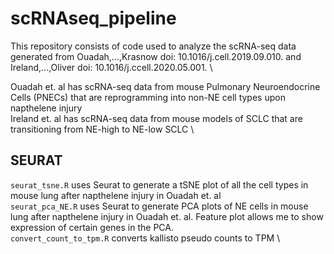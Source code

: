 # scRNAseq_pipeline
This repository consists of code used to analyze the scRNA-seq data generated from Ouadah,...,Krasnow doi: 10.1016/j.cell.2019.09.010. and Ireland,...,Oliver doi: 10.1016/j.ccell.2020.05.001. \

Ouadah et. al has scRNA-seq data from mouse Pulmonary Neuroendocrine Cells (PNECs) that are reprogramming into non-NE cell types upon napthelene injury \
Ireland et. al has scRNA-seq data from mouse models of SCLC that are transitioning from NE-high to NE-low SCLC \

## SEURAT
`seurat_tsne.R` uses Seurat to generate a tSNE plot of all the cell types in mouse lung after napthelene injury in Ouadah et. al \
`seurat_pca_NE.R` uses Seurat to generate PCA plots of NE cells in mouse lung after napthelene injury in Ouadah et. al. Feature plot allows me to show expression of certain genes in the PCA. \
`convert_count_to_tpm.R` converts kallisto pseudo counts to TPM \


